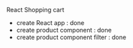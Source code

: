 React Shopping cart

- create React app : done
- create product component : done
- create product component filter : done
